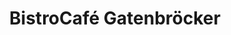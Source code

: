 ---
title: "BistroCafé Gatenbröcker"
url: /gelsenkirchen/bistrocafe-gatenbroecker/
shop: Bäckerei
---